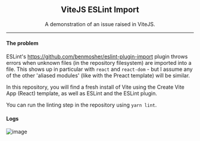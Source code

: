 <h2 align="center">
  ViteJS ESLint Import
</h2>

<p align="center">
  A demonstration of an <a>issue</a> raised in ViteJS.
</p>

---

#### The problem
ESLint's https://github.com/benmosher/eslint-plugin-import plugin throws errors when unknown files (in the repository filesystem) are imported into a file. This shows up in particular with `react` and `react-dom` - but I assume any of the other 'aliased modules' (like with the Preact template) will be similar.

In this repository, you will find a fresh install of Vite using the Create Vite App (React) template, as well as ESLint and the ESLint plugin.

You can run the linting step in the repository using `yarn lint`.

#### Logs

![image](https://user-images.githubusercontent.com/37649155/91564876-a582f780-e984-11ea-8878-5e759b59425b.png)
